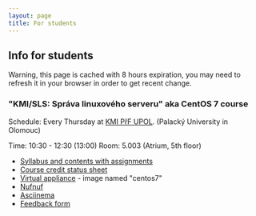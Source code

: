 ```yaml
---
layout: page
title: For students
---
```

## Info for students

Warning, this page is cached with 8 hours expiration, you may need to refresh
it in your browser in order to get recent change.

### "KMI/SLS: Správa linuxového serveru" aka CentOS 7 course

Schedule: Every Thursday at [KMI PřF UPOL](http://www.inf.upol.cz/kontakt).
(Palacký University in Olomouc)

Time: 10:30 - 12:30 (13:00)
Room: 5.003 (Atrium, 5th floor)

* [Syllabus and contents with assignments](https://docs.google.com/a/zapletalovi.com/document/d/16LjrMkG-EQQFHRHGYxEp76B2Zlt4kSj5NRXhOGEpfQw/edit?usp=sharing)
* [Course credit status sheet](https://docs.google.com/a/zapletalovi.com/spreadsheets/d/1OxD-waChM7ibbZ6HAvTCfgLLbadKkUltW7qdgYXfsE4/edit?usp=sharing)
* [Virtual appliance](http://outrata.inf.upol.cz/courses/pos/virtual_network.html) - image named "centos7"
* [Nufnuf](https://copr.fedorainfracloud.org/coprs/lzap/nufnuf/)
* [Asciinema](https://asciinema.org/)
* [Feedback form](https://goo.gl/forms/1xhgI2QpFEeUqRlJ3)
